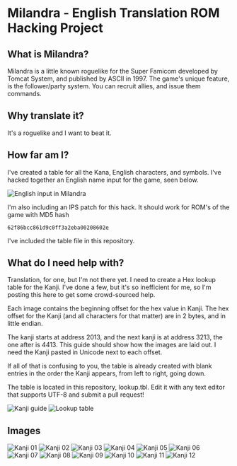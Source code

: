 # Milandra - English Translation ROM Hacking Project

## What is Milandra?
	
Milandra is a little known roguelike for the Super Famicom developed by Tomcat System, and published by ASCII in 1997. The game's unique feature, is the follower/party system. You can recruit allies, and issue them commands.

## Why translate it?
It's a roguelike and I want to beat it.

## How far am I?
I've created a table for all the Kana, English characters, and symbols. I've hacked together an English name input for the game, seen below.

![English input in Milandra](/images/name_entry.png)

I'm also including an IPS patch for this hack. It should work for ROM's of the game with MD5 hash

`62f86bcc861d9c0ff3a2eba00208602e`

I've included the table file in this repository.

## What do I need help with?
Translation, for one, but I'm not there yet. I need to create a Hex lookup
table for the Kanji. I've done a few, but it's so inefficient for me, so
I'm posting this here to get some crowd-sourced help.

Each image contains the beginning offset for the hex value in Kanji. The hex offset for the Kanji (and all characters for that matter) are in 2 bytes, and in little endian.

The kanji starts at address 2013, and the next kanji is at address 3213, the one after is 4413. This guide should show how the images are laid out. I need the Kanji pasted in Unicode next to each offset.

If all of that is confusing to you, the table is already created with blank entries in the order the Kanji appears, from left to right, going down.

The table is located in this repository, lookup.tbl. Edit it with any text editor that supports UTF-8 and submit a pull request!

![Kanji guide](/images/kanji_guide.png)
![Lookup table](/images/lookup_table.png)


## Images

![Kanji 01](/images/1_2013_f.png)
![Kanji 02](/images/2_c018_f.png)
![Kanji 03](/images/3_601e_f.png)
![Kanji 04](/images/4_0024_f.png)
![Kanji 05](/images/5_a029_f.png)
![Kanji 06](/images/6_402f_f.png)
![Kanji 07](/images/7_e034_f.png)
![Kanji 08](/images/8_803a_f.png)
![Kanji 09](/images/9_2040_f.png)
![Kanji 10](/images/10_c045_f.png)
![Kanji 11](/images/11_604b_f.png)
![Kanji 12](/images/12_0051_f.png)

